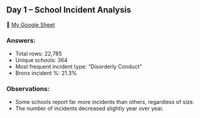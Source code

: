## Day 1 – School Incident Analysis

🔗 [My Google Sheet](https://docs.google.com/spreadsheets/d/1GLBuP1n3Q3iueWrhqHKtRnrU6cqj7tMdRYqtLk0W854/edit?usp=sharing)

### Answers:
- Total rows: 22,785
- Unique schools: 364
- Most frequent incident type: “Disorderly Conduct”
- Bronx incident %: 21.3%

### Observations:
- Some schools report far more incidents than others, regardless of size.
- The number of incidents decreased slightly year over year.
